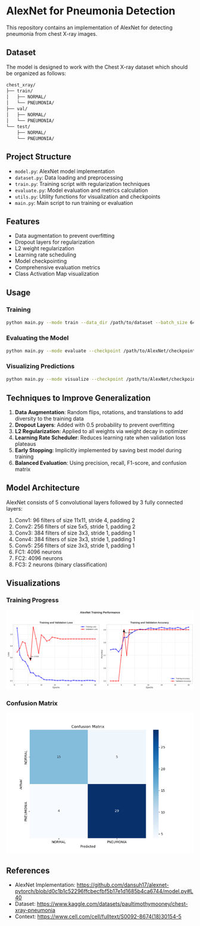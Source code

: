 # AlexNet for Pneumonia Detection

This repository contains an implementation of AlexNet for detecting pneumonia from chest X-ray images.

## Dataset

The model is designed to work with the Chest X-ray dataset which should be organized as follows:
```
chest_xray/
├── train/
│   ├── NORMAL/
│   └── PNEUMONIA/
├── val/
│   ├── NORMAL/
│   └── PNEUMONIA/
└── test/
    ├── NORMAL/
    └── PNEUMONIA/
```

## Project Structure

- `model.py`: AlexNet model implementation
- `dataset.py`: Data loading and preprocessing
- `train.py`: Training script with regularization techniques
- `evaluate.py`: Model evaluation and metrics calculation
- `utils.py`: Utility functions for visualization and checkpoints
- `main.py`: Main script to run training or evaluation

## Features

- Data augmentation to prevent overfitting
- Dropout layers for regularization
- L2 weight regularization
- Learning rate scheduling
- Model checkpointing
- Comprehensive evaluation metrics
- Class Activation Map visualization

## Usage

### Training

```bash
python main.py --mode train --data_dir /path/to/dataset --batch_size 64 --epochs 30 --lr 0.0005 --weight_decay 1e-5
```

### Evaluating the Model

```bash
python main.py --mode evaluate --checkpoint /path/to/AlexNet/checkpoints/best_model.pth --data_dir /path/to/test_dataset
```

### Visualizing Predictions

```bash
python main.py --mode visualize --checkpoint /path/to/AlexNet/checkpoints/best_model.pth --image_path /path/to/image.jpg
```

## Techniques to Improve Generalization

1. **Data Augmentation**: Random flips, rotations, and translations to add diversity to the training data
2. **Dropout Layers**: Added with 0.5 probability to prevent overfitting
3. **L2 Regularization**: Applied to all weights via weight decay in optimizer
4. **Learning Rate Scheduler**: Reduces learning rate when validation loss plateaus
5. **Early Stopping**: Implicitly implemented by saving best model during training
6. **Balanced Evaluation**: Using precision, recall, F1-score, and confusion matrix

## Model Architecture

AlexNet consists of 5 convolutional layers followed by 3 fully connected layers:

1. Conv1: 96 filters of size 11x11, stride 4, padding 2
2. Conv2: 256 filters of size 5x5, stride 1, padding 2
3. Conv3: 384 filters of size 3x3, stride 1, padding 1
4. Conv4: 384 filters of size 3x3, stride 1, padding 1
5. Conv5: 256 filters of size 3x3, stride 1, padding 1
6. FC1: 4096 neurons
7. FC2: 4096 neurons
8. FC3: 2 neurons (binary classification)



## Visualizations

### Training Progress
![Training Loss and Accuracy](plots/training_history.png)

### Confusion Matrix
![Confusion Matrix](plots/confusion_matrix.png)

## References

- AlexNet Implementation: https://github.com/dansuh17/alexnet-pytorch/blob/d0c1b1c52296ffcbecfbf5b17e1d1685b4ca6744/model.py#L40
- Dataset: https://www.kaggle.com/datasets/paultimothymooney/chest-xray-pneumonia
- Context: https://www.cell.com/cell/fulltext/S0092-8674(18)30154-5
